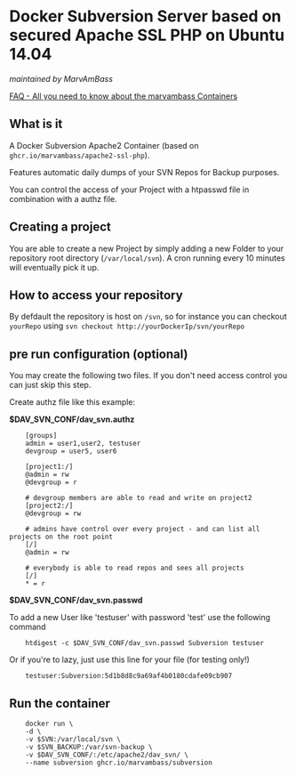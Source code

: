 # Docker Subversion Server based on secured Apache SSL PHP on Ubuntu 14.04
_maintained by MarvAmBass_

[FAQ - All you need to know about the marvambass Containers](https://marvin.im/docker-faq-all-you-need-to-know-about-the-marvambass-containers/)

## What is it

A Docker Subversion Apache2 Container (based on `ghcr.io/marvambass/apache2-ssl-php`).

Features automatic daily dumps of your SVN Repos for Backup purposes.

You can control the access of your Project with a htpasswd file in combination with a authz file.

## Creating a project

You are able to create a new Project by simply adding a new Folder to your repository root directory (`/var/local/svn`).
A cron running every 10 minutes will eventually pick it up.

## How to access your repository

By defdault the repository is host on `/svn`, so for instance you can checkout `yourRepo` using `svn checkout http://yourDockerIp/svn/yourRepo`


## pre run configuration (optional)

You may create the following two files. If you don't need access control you can just skip this step.

Create authz file like this example: 

__$DAV_SVN_CONF/dav_svn.authz__

```
    [groups]
    admin = user1,user2, testuser
    devgroup = user5, user6

    [project1:/]
    @admin = rw
    @devgroup = r

    # devgroup members are able to read and write on project2
    [project2:/]
    @devgroup = rw
    
    # admins have control over every project - and can list all projects on the root point
    [/]
    @admin = rw

    # everybody is able to read repos and sees all projects
    [/]
    * = r
```    

__$DAV_SVN_CONF/dav_svn.passwd__

To add a new User like 'testuser' with password 'test' use the following command

```
    htdigest -c $DAV_SVN_CONF/dav_svn.passwd Subversion testuser
```

Or if you're to lazy, just use this line for your file (for testing only!)

```
    testuser:Subversion:5d1b8d8c9a69af4b0180cdafe09cb907
```

## Run the container

```
    docker run \
    -d \
    -v $SVN:/var/local/svn \
    -v $SVN_BACKUP:/var/svn-backup \
    -v $DAV_SVN_CONF/:/etc/apache2/dav_svn/ \
    --name subversion ghcr.io/marvambass/subversion
```